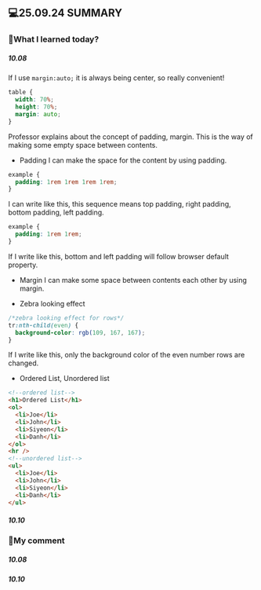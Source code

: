 ## 💻25.09.24 SUMMARY

### 📒What I learned today?

##### 10.08

If I use `margin:auto;` it is always being center, so really convenient!

```css
table {
  width: 70%;
  height: 70%;
  margin: auto;
}
```

Professor explains about the concept of padding, margin. This is the way of making some empty space between contents.

- Padding
  I can make the space for the content by using padding.

```css
example {
  padding: 1rem 1rem 1rem 1rem;
}
```

I can write like this, this sequence means top padding, right padding, bottom padding, left padding.

```css
example {
  padding: 1rem 1rem;
}
```

If I write like this, bottom and left padding will follow browser default property.

- Margin
  I can make some space between contents each other by using margin.

- Zebra looking effect

```css
/*zebra looking effect for rows*/
tr:nth-child(even) {
  background-color: rgb(109, 167, 167);
}
```

If I write like this, only the background color of the even number rows are changed.

- Ordered List, Unordered list

```html
<!--ordered list-->
<h1>Ordered List</h1>
<ol>
  <li>Joe</li>
  <li>John</li>
  <li>Siyeon</li>
  <li>Danh</li>
</ol>
<hr />
<!--unordered list-->
<ul>
  <li>Joe</li>
  <li>John</li>
  <li>Siyeon</li>
  <li>Danh</li>
</ul>
```

##### 10.10

### 🌟My comment

##### 10.08

##### 10.10
